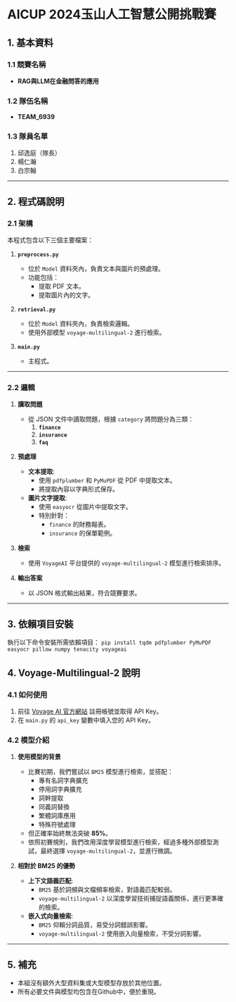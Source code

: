 # AICUP 2024玉山人工智慧公開挑戰賽

## **1. 基本資料**
### **1.1 競賽名稱**
- **RAG與LLM在金融問答的應用**

### **1.2 隊伍名稱**
- **TEAM_6939**

### **1.3 隊員名單**
1. 邱逸庭（隊長）
2. 楊仁瀚
3. 白宗翰

---

## **2. 程式碼說明**

### **2.1 架構**
本程式包含以下三個主要檔案：
1. **`preprocess.py`**
   - 位於 `Model` 資料夾內，負責文本與圖片的預處理。
   - 功能包括：
     - 提取 PDF 文本。
     - 提取圖片內的文字。

2. **`retrieval.py`**
   - 位於 `Model` 資料夾內，負責檢索邏輯。
   - 使用外部模型 `voyage-multilingual-2` 進行檢索。

3. **`main.py`**
   - 主程式。

---

### **2.2 邏輯**
1. **讀取問題**
   - 從 JSON 文件中讀取問題，根據 `category` 將問題分為三類：
     1. **`finance`**
     2. **`insurance`**
     3. **`faq`**

2. **預處理**
   - **文本提取**:
     - 使用 `pdfplumber` 和 `PyMuPDF` 從 PDF 中提取文本。
     - 將提取內容以字典形式保存。
   - **圖片文字提取**:
     - 使用 `easyocr` 從圖片中提取文字。
     - 特別針對：
       - `finance` 的財務報表。
       - `insurance` 的保單範例。

3. **檢索**
   - 使用 `VoyageAI` 平台提供的 `voyage-multilingual-2` 模型進行檢索排序。

4. **輸出答案**
   - 以 JSON 格式輸出結果，符合競賽要求。

---

## **3. 依賴項目安裝**
執行以下命令安裝所需依賴項目：
```pip install tqdm pdfplumber PyMuPDF easyocr pillow numpy tenacity voyageai ```

## **4. Voyage-Multilingual-2 說明**

### **4.1 如何使用**
1. 前往 [Voyage AI 官方網站](https://docs.voyageai.com/docs/embeddings) 註冊帳號並取得 API Key。
2. 在 `main.py` 的 `api_key` 變數中填入您的 API Key。

### **4.2 模型介紹**
1. **使用模型的背景**
   - 比賽初期，我們嘗試以 `BM25` 模型進行檢索，並搭配：
     - 專有名詞字典擴充
     - 停用詞字典擴充
     - 詞幹提取
     - 同義詞替換
     - 繁體詞庫應用
     - 特殊符號處理
   - 但正確率始終無法突破 **85%**。
   - 依照初賽規則，我們改用深度學習模型進行檢索，經過多種外部模型測試，最終選擇 `voyage-multilingual-2`，並進行微調。

2. **相對於 BM25 的優勢**
   - **上下文語義匹配**:
     - `BM25` 基於詞頻與文檔頻率檢索，對語義匹配較弱。
     - `voyage-multilingual-2` 以深度學習技術捕捉語義關係，進行更準確的檢索。
   - **嵌入式向量檢索**:
     - `BM25` 仰賴分詞品質，易受分詞錯誤影響。
     - `voyage-multilingual-2` 使用嵌入向量檢索，不受分詞影響。

---

## **5. 補充**
   - 本組沒有額外大型資料集或大型模型存放於其他位置。
   - 所有必要文件與模型均包含在Github中，便於重現。

